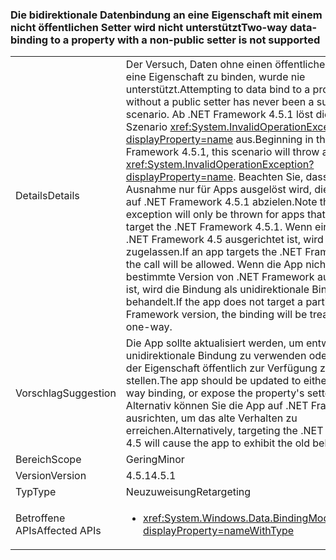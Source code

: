 ### <a name="two-way-data-binding-to-a-property-with-a-non-public-setter-is-not-supported"></a><span data-ttu-id="11976-101">Die bidirektionale Datenbindung an eine Eigenschaft mit einem nicht öffentlichen Setter wird nicht unterstützt</span><span class="sxs-lookup"><span data-stu-id="11976-101">Two-way data-binding to a property with a non-public setter is not supported</span></span>

|   |   |
|---|---|
|<span data-ttu-id="11976-102">Details</span><span class="sxs-lookup"><span data-stu-id="11976-102">Details</span></span>|<span data-ttu-id="11976-103">Der Versuch, Daten ohne einen öffentlichen Setter an eine Eigenschaft zu binden, wurde nie unterstützt.</span><span class="sxs-lookup"><span data-stu-id="11976-103">Attempting to data bind to a property without a public setter has never been a supported scenario.</span></span> <span data-ttu-id="11976-104">Ab .NET Framework 4.5.1 löst dieses Szenario <xref:System.InvalidOperationException?displayProperty=name> aus.</span><span class="sxs-lookup"><span data-stu-id="11976-104">Beginning in the .NET Framework 4.5.1, this scenario will throw an <xref:System.InvalidOperationException?displayProperty=name>.</span></span> <span data-ttu-id="11976-105">Beachten Sie, dass diese neue Ausnahme nur für Apps ausgelöst wird, die speziell auf .NET Framework 4.5.1 abzielen.</span><span class="sxs-lookup"><span data-stu-id="11976-105">Note that this new exception will only be thrown for apps that specifically target the .NET Framework 4.5.1.</span></span> <span data-ttu-id="11976-106">Wenn eine App auf .NET Framework 4.5 ausgerichtet ist, wird der Aufruf zugelassen.</span><span class="sxs-lookup"><span data-stu-id="11976-106">If an app targets the .NET Framework 4.5, the call will be allowed.</span></span> <span data-ttu-id="11976-107">Wenn die App nicht auf eine bestimmte Version von .NET Framework ausgerichtet ist, wird die Bindung als unidirektionale Bindung behandelt.</span><span class="sxs-lookup"><span data-stu-id="11976-107">If the app does not target a particular .NET Framework version, the binding will be treated as one-way.</span></span>|
|<span data-ttu-id="11976-108">Vorschlag</span><span class="sxs-lookup"><span data-stu-id="11976-108">Suggestion</span></span>|<span data-ttu-id="11976-109">Die App sollte aktualisiert werden, um entweder die unidirektionale Bindung zu verwenden oder den Setter der Eigenschaft öffentlich zur Verfügung zu stellen.</span><span class="sxs-lookup"><span data-stu-id="11976-109">The app should be updated to either use one-way binding, or expose the property's setter publicly.</span></span> <span data-ttu-id="11976-110">Alternativ können Sie die App auf .NET Framework 4.5 ausrichten, um das alte Verhalten zu erreichen.</span><span class="sxs-lookup"><span data-stu-id="11976-110">Alternatively, targeting the .NET Framework 4.5 will cause the app to exhibit the old behavior.</span></span>|
|<span data-ttu-id="11976-111">Bereich</span><span class="sxs-lookup"><span data-stu-id="11976-111">Scope</span></span>|<span data-ttu-id="11976-112">Gering</span><span class="sxs-lookup"><span data-stu-id="11976-112">Minor</span></span>|
|<span data-ttu-id="11976-113">Version</span><span class="sxs-lookup"><span data-stu-id="11976-113">Version</span></span>|<span data-ttu-id="11976-114">4.5.1</span><span class="sxs-lookup"><span data-stu-id="11976-114">4.5.1</span></span>|
|<span data-ttu-id="11976-115">Typ</span><span class="sxs-lookup"><span data-stu-id="11976-115">Type</span></span>|<span data-ttu-id="11976-116">Neuzuweisung</span><span class="sxs-lookup"><span data-stu-id="11976-116">Retargeting</span></span>|
|<span data-ttu-id="11976-117">Betroffene APIs</span><span class="sxs-lookup"><span data-stu-id="11976-117">Affected APIs</span></span>|<ul><li><xref:System.Windows.Data.BindingMode.TwoWay?displayProperty=nameWithType></li></ul>|

